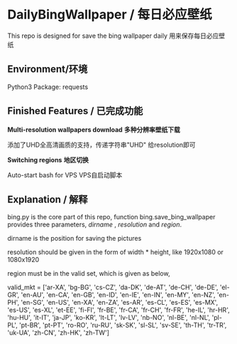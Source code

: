 # DailyBingWallpaper / 每日必应壁纸
This repo is designed for save the bing wallpaper daily
用来保存每日必应壁纸

## Environment/环境
Python3
Package:
requests

## Finished Features / 已完成功能
**Multi-resolution wallpapers download**
**多种分辨率壁纸下载**

添加了UHD全高清画质的支持，传递字符串"UHD" 给resolution即可

**Switching regions**
**地区切换**

Auto-start bash for VPS
VPS自启动脚本

## Explanation / 解释


bing.py is the core part of this repo, function bing.save_bing_wallpaper provides three parameters, *dirname* , *resolution* and *region*.

dirname is the position for saving the pictures

resolution should be given in the form of width * height, like 1920x1080 or 1080x1920

region must be in the valid set, which is given as below,


valid_mkt = ['ar-XA', 'bg-BG', 'cs-CZ', 'da-DK', 'de-AT',
    'de-CH', 'de-DE', 'el-GR', 'en-AU', 'en-CA', 'en-GB', 'en-ID',
    'en-IE', 'en-IN', 'en-MY', 'en-NZ', 'en-PH', 'en-SG', 'en-US',
    'en-XA', 'en-ZA', 'es-AR', 'es-CL', 'es-ES', 'es-MX', 'es-US',
    'es-XL', 'et-EE', 'fi-FI', 'fr-BE', 'fr-CA', 'fr-CH', 'fr-FR',
    'he-IL', 'hr-HR', 'hu-HU', 'it-IT', 'ja-JP', 'ko-KR', 'lt-LT',
    'lv-LV', 'nb-NO', 'nl-BE', 'nl-NL', 'pl-PL', 'pt-BR', 'pt-PT',
    'ro-RO', 'ru-RU', 'sk-SK', 'sl-SL', 'sv-SE', 'th-TH', 'tr-TR',
    'uk-UA', 'zh-CN', 'zh-HK', 'zh-TW']

